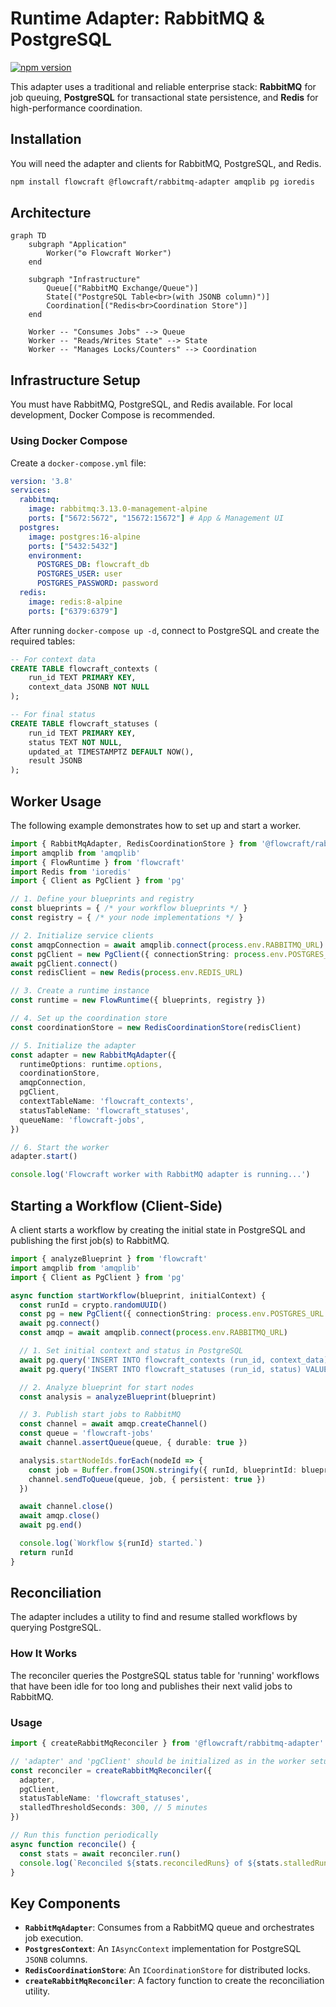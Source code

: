 # Runtime Adapter: RabbitMQ & PostgreSQL

[![npm version](https://img.shields.io/npm/v/@flowcraft/rabbitmq-adapter.svg)](https://www.npmjs.com/package/@flowcraft/rabbitmq-adapter)

This adapter uses a traditional and reliable enterprise stack: **RabbitMQ** for job queuing, **PostgreSQL** for transactional state persistence, and **Redis** for high-performance coordination.

## Installation

You will need the adapter and clients for RabbitMQ, PostgreSQL, and Redis.

```bash
npm install flowcraft @flowcraft/rabbitmq-adapter amqplib pg ioredis
```

## Architecture

```mermaid
graph TD
    subgraph "Application"
        Worker("⚙️ Flowcraft Worker")
    end

    subgraph "Infrastructure"
        Queue[("RabbitMQ Exchange/Queue")]
        State[("PostgreSQL Table<br>(with JSONB column)")]
        Coordination[("Redis<br>Coordination Store")]
    end

    Worker -- "Consumes Jobs" --> Queue
    Worker -- "Reads/Writes State" --> State
    Worker -- "Manages Locks/Counters" --> Coordination
```

## Infrastructure Setup

You must have RabbitMQ, PostgreSQL, and Redis available. For local development, Docker Compose is recommended.

### Using Docker Compose

Create a `docker-compose.yml` file:
```yaml
version: '3.8'
services:
  rabbitmq:
    image: rabbitmq:3.13.0-management-alpine
    ports: ["5672:5672", "15672:15672"] # App & Management UI
  postgres:
    image: postgres:16-alpine
    ports: ["5432:5432"]
    environment:
      POSTGRES_DB: flowcraft_db
      POSTGRES_USER: user
      POSTGRES_PASSWORD: password
  redis:
    image: redis:8-alpine
    ports: ["6379:6379"]
```

After running `docker-compose up -d`, connect to PostgreSQL and create the required tables:
```sql
-- For context data
CREATE TABLE flowcraft_contexts (
    run_id TEXT PRIMARY KEY,
    context_data JSONB NOT NULL
);

-- For final status
CREATE TABLE flowcraft_statuses (
    run_id TEXT PRIMARY KEY,
    status TEXT NOT NULL,
    updated_at TIMESTAMPTZ DEFAULT NOW(),
    result JSONB
);
```

## Worker Usage

The following example demonstrates how to set up and start a worker.

```typescript
import { RabbitMqAdapter, RedisCoordinationStore } from '@flowcraft/rabbitmq-adapter'
import amqplib from 'amqplib'
import { FlowRuntime } from 'flowcraft'
import Redis from 'ioredis'
import { Client as PgClient } from 'pg'

// 1. Define your blueprints and registry
const blueprints = { /* your workflow blueprints */ }
const registry = { /* your node implementations */ }

// 2. Initialize service clients
const amqpConnection = await amqplib.connect(process.env.RABBITMQ_URL)
const pgClient = new PgClient({ connectionString: process.env.POSTGRES_URL })
await pgClient.connect()
const redisClient = new Redis(process.env.REDIS_URL)

// 3. Create a runtime instance
const runtime = new FlowRuntime({ blueprints, registry })

// 4. Set up the coordination store
const coordinationStore = new RedisCoordinationStore(redisClient)

// 5. Initialize the adapter
const adapter = new RabbitMqAdapter({
  runtimeOptions: runtime.options,
  coordinationStore,
  amqpConnection,
  pgClient,
  contextTableName: 'flowcraft_contexts',
  statusTableName: 'flowcraft_statuses',
  queueName: 'flowcraft-jobs',
})

// 6. Start the worker
adapter.start()

console.log('Flowcraft worker with RabbitMQ adapter is running...')
```

## Starting a Workflow (Client-Side)

A client starts a workflow by creating the initial state in PostgreSQL and publishing the first job(s) to RabbitMQ.

```typescript
import { analyzeBlueprint } from 'flowcraft'
import amqplib from 'amqplib'
import { Client as PgClient } from 'pg'

async function startWorkflow(blueprint, initialContext) {
  const runId = crypto.randomUUID()
  const pg = new PgClient({ connectionString: process.env.POSTGRES_URL })
  await pg.connect()
  const amqp = await amqplib.connect(process.env.RABBITMQ_URL)

  // 1. Set initial context and status in PostgreSQL
  await pg.query('INSERT INTO flowcraft_contexts (run_id, context_data) VALUES ($1, $2)', [runId, initialContext])
  await pg.query('INSERT INTO flowcraft_statuses (run_id, status) VALUES ($1, $2)', [runId, 'running'])

  // 2. Analyze blueprint for start nodes
  const analysis = analyzeBlueprint(blueprint)

  // 3. Publish start jobs to RabbitMQ
  const channel = await amqp.createChannel()
  const queue = 'flowcraft-jobs'
  await channel.assertQueue(queue, { durable: true })

  analysis.startNodeIds.forEach(nodeId => {
    const job = Buffer.from(JSON.stringify({ runId, blueprintId: blueprint.id, nodeId }))
    channel.sendToQueue(queue, job, { persistent: true })
  })

  await channel.close()
  await amqp.close()
  await pg.end()

  console.log(`Workflow ${runId} started.`)
  return runId
}
```

## Reconciliation

The adapter includes a utility to find and resume stalled workflows by querying PostgreSQL.

### How It Works

The reconciler queries the PostgreSQL status table for 'running' workflows that have been idle for too long and publishes their next valid jobs to RabbitMQ.

### Usage

```typescript
import { createRabbitMqReconciler } from '@flowcraft/rabbitmq-adapter'

// 'adapter' and 'pgClient' should be initialized as in the worker setup
const reconciler = createRabbitMqReconciler({
  adapter,
  pgClient,
  statusTableName: 'flowcraft_statuses',
  stalledThresholdSeconds: 300, // 5 minutes
})

// Run this function periodically
async function reconcile() {
  const stats = await reconciler.run()
  console.log(`Reconciled ${stats.reconciledRuns} of ${stats.stalledRuns} stalled runs.`)
}
```

## Key Components

- **`RabbitMqAdapter`**: Consumes from a RabbitMQ queue and orchestrates job execution.
- **`PostgresContext`**: An `IAsyncContext` implementation for PostgreSQL `JSONB` columns.
- **`RedisCoordinationStore`**: An `ICoordinationStore` for distributed locks.
- **`createRabbitMqReconciler`**: A factory function to create the reconciliation utility.

